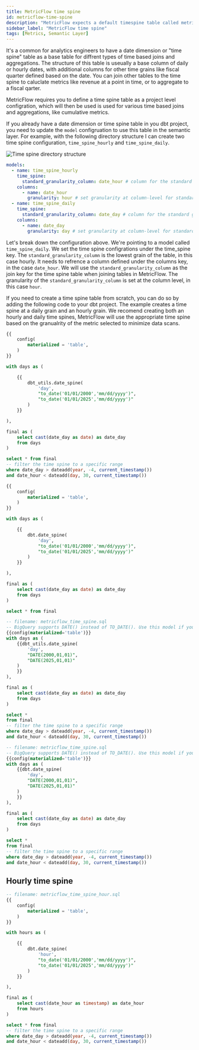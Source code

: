 ```yaml
---
title: MetricFlow time spine
id: metricflow-time-spine
description: "MetricFlow expects a default timespine table called metricflow_time_spine"
sidebar_label: "MetricFlow time spine"
tags: [Metrics, Semantic Layer]
---
```


It's a common for analytics engineers to have a date dimension or "time spine" table as a base table for diffrent types of time based joins and aggregations. The structure of this table is useually a base column of daily or hourly dates, with additional columns for other time grains like fiscal quarter defined based on the date. You can join other tables to the time spine to caluclate metrics like revenue at a point in time, or to aggregate to a fiscal qarter.

MetricFlow requires you to define a time spine table as a project level configration, which will then be used is used  for various time based joins and aggregations, like cumulative metrics. 

If you already have a date dimension or time spine table in you dbt project, you need to update the `model` configruation to use this table in the semantic layer. For example, with the following directory structure I can create two time spine configuration, `time_spine_hourly` and `time_spine_daily`.

![Time spine directory structure](/img/docs/building-metrics/time_spines.png)


```yaml
models:
  - name: time_spine_hourly
    time_spine:
      standard_granularity_column: date_hour # column for the standard grain of your table
    columns:
      - name: date_hour
        granularity: hour # set granularity at column-level for standard_granularity_column
  - name: time_spine_daily
    time_spine:
      standard_granularity_column: date_day # column for the standard grain of your table
    columns:
      - name: date_day
        granularity: day # set granularity at column-level for standard_granularity_column
```

Let's break down the configuration above. We're pointing to a model called `time_spine_daily`. We set the time spine configrations under the time_spine key. The `standard_granularity_column` is the lowest grain of the table, in this case hourly. It needs to refrence a column defined under the columns key, in the case `date_hour`. We will use the `standard_granularity_column` as the join key for the time spine table when joining tables in MetricFlow. The granularity of the `standard_granularity_column` is set at the column level, in this case `hour`.


If you need to create a time spine table from scratch, you can do so by adding the following code to your dbt project. 
The example creates a time spine at a daily grain and an hourly grain. We recomend creating both an hourly and daily time spines, MetricFlow will use the appropriate time spine based on the granualrity of the metric selected to minimize data scans.

<File name='time_spine_daily.sql'>

<VersionBlock lastVersion="1.6">

```sql
{{
    config(
        materialized = 'table',
    )
}}

with days as (

    {{
        dbt_utils.date_spine(
            'day',
            "to_date('01/01/2000','mm/dd/yyyy')",
            "to_date('01/01/2025','mm/dd/yyyy')"
        )
    }}

),

final as (
    select cast(date_day as date) as date_day
    from days
)

select * from final
-- filter the time spine to a specific range
where date_day > dateadd(year, -4, current_timestamp()) 
and date_hour < dateadd(day, 30, current_timestamp())
```

</VersionBlock>

<VersionBlock firstVersion="1.7">

```sql
{{
    config(
        materialized = 'table',
    )
}}

with days as (

    {{
        dbt.date_spine(
            'day',
            "to_date('01/01/2000','mm/dd/yyyy')",
            "to_date('01/01/2025','mm/dd/yyyy')"
        )
    }}

),

final as (
    select cast(date_day as date) as date_day
    from days
)

select * from final
```

</VersionBlock>

</File>

<VersionBlock lastVersion="1.6">

```sql
-- filename: metricflow_time_spine.sql
-- BigQuery supports DATE() instead of TO_DATE(). Use this model if you're using BigQuery
{{config(materialized='table')}}
with days as (
    {{dbt_utils.date_spine(
        'day',
        "DATE(2000,01,01)",
        "DATE(2025,01,01)"
    )
    }}
),

final as (
    select cast(date_day as date) as date_day
    from days
)

select *
from final
-- filter the time spine to a specific range
where date_day > dateadd(year, -4, current_timestamp()) 
and date_hour < dateadd(day, 30, current_timestamp())
```

</VersionBlock>

<VersionBlock firstVersion="1.7">

```sql
-- filename: metricflow_time_spine.sql
-- BigQuery supports DATE() instead of TO_DATE(). Use this model if you're using BigQuery
{{config(materialized='table')}}
with days as (
    {{dbt.date_spine(
        'day',
        "DATE(2000,01,01)",
        "DATE(2025,01,01)"
    )
    }}
),

final as (
    select cast(date_day as date) as date_day
    from days
)

select *
from final
-- filter the time spine to a specific range
where date_day > dateadd(year, -4, current_timestamp()) 
and date_hour < dateadd(day, 30, current_timestamp())
```

</VersionBlock>

## Hourly time spine
<File name='time_spine_hourly.sql'>

```sql
-- filename: metricflow_time_spine_hour.sql
{{
    config(
        materialized = 'table',
    )
}}

with hours as (

    {{
        dbt.date_spine(
            'hour',
            "to_date('01/01/2000','mm/dd/yyyy')",
            "to_date('01/01/2025','mm/dd/yyyy')"
        )
    }}

),

final as (
    select cast(date_hour as timestamp) as date_hour
    from hours
)

select * from final
-- filter the time spine to a specific range
where date_day > dateadd(year, -4, current_timestamp()) 
and date_hour < dateadd(day, 30, current_timestamp())
```
</File>
